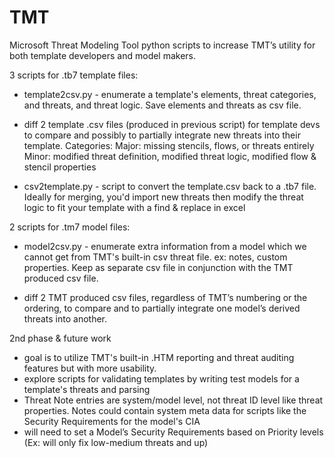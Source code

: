 # TMT
Microsoft Threat Modeling Tool python scripts to increase TMT’s utility for both template developers and model makers.

3 scripts for .tb7 template files:
-	template2csv.py - enumerate a template's elements, threat categories, and threats, and threat logic. Save elements and threats as csv file.

-	diff 2 template .csv files (produced in previous script) for template devs to compare and possibly to partially integrate new threats into their template. Categories: Major: missing stencils, flows, or threats entirely Minor: modified threat definition, modified threat logic, modified flow & stencil properties

- csv2template.py - script to convert the template.csv back to a .tb7 file. Ideally for merging, you'd import new threats then modify the threat logic to fit your template with a find & replace in excel


2 scripts for .tm7 model files:
-	model2csv.py - enumerate extra information from a model which we cannot get from TMT's built-in csv threat file. ex: notes, custom properties. Keep as separate csv file in conjunction with the TMT produced csv file.

-	diff 2 TMT produced csv files, regardless of TMT’s numbering or the ordering, to compare and to partially integrate one model’s derived threats into another.


2nd phase & future work
-	goal is to utilize TMT's built-in .HTM reporting and threat auditing features but with more usability.
- explore scripts for validating templates by writing test models for a template's threats and parsing
-	Threat Note entries are system/model level, not threat ID level like threat properties. Notes could contain system meta data for scripts like the Security Requirements for the model's CIA
-	will need to set a Model’s Security Requirements based on Priority levels (Ex: will only fix low-medium threats and up)
